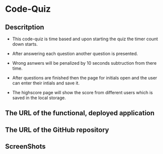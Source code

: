 # Code-Quiz


## Descritption
- This code-quiz is time based and upon starting the quiz the timer count down starts.

- After answering each question another question is presented. 
- Wrong asnwers will be penalized by 10 seconds subtruction from there time. 
- After questions are finished then the page for initials open and the user can enter their intials and save it. 

- The highscore page will show the score from different users which is saved in the local storage. 

## The URL of the functional, deployed application




## The URL of the GitHub repository



## ScreenShots
